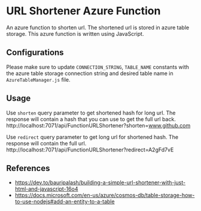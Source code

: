 # URL Shortener Azure Function

An azure function to shorten url. The shortened url is stored in azure table storage. This azure function is written using JavaScript.

## Configurations

Please make sure to update ```CONNECTION_STRING```, ```TABLE_NAME``` constants with the azure table storage connection string and desired table name in ```AzureTableManager.js``` file.

## Usage

Use ```shorten``` query parameter to get shortened hash for long url. The response will contain a hash that you can use to get the full url back.
http://localhost:7071/api/FunctionURLShortener?shorten=www.github.com

Use ```redirect``` query parameter to get long url for shortened hash. The response will contain the full url.
http://localhost:7071/api/FunctionURLShortener?redirect=A2gFd7vE

## References

* https://dev.to/bauripalash/building-a-simple-url-shortener-with-just-html-and-javascript-16o4
* https://docs.microsoft.com/en-us/azure/cosmos-db/table-storage-how-to-use-nodejs#add-an-entity-to-a-table
